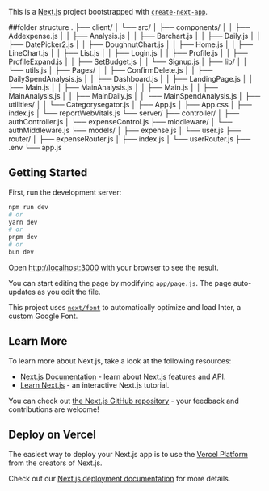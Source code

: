 This is a [Next.js](https://nextjs.org/) project bootstrapped with [`create-next-app`](https://github.com/vercel/next.js/tree/canary/packages/create-next-app).

##folder structure
.
├── client/
│   └── src/
│       ├── components/
│       │   ├── Addexpense.js
│       │   ├── Analysis.js
│       │   ├── Barchart.js
│       │   ├── Daily.js
│       │   ├── DatePicker2.js
│       │   ├── DoughnutChart.js
│       │   ├── Home.js
│       │   ├── LineChart.js
│       │   ├── List.js
│       │   ├── Login.js
│       │   ├── Profile.js
│       │   ├── ProfileExpand.js
│       │   ├── SetBudget.js
│       │   └── Signup.js
│       ├── lib/
│       │   └── utils.js
│       ├── Pages/
│       │   ├── ConfirmDelete.js
│       │   ├── DailySpendAnalysis.js
│       │   ├── Dashboard.js
│       │   ├── LandingPage.js
│       │   ├── Main.js
│       │   ├── MainAnalysis.js
│       │   ├── Main.js
│       │   ├── MainAnalysis.js
│       │   ├── MainDaily.js
│       │   └── MainSpendAnalysis.js
│       ├── utilities/
│       │   └── Categorysegator.js
│       ├── App.js
│       ├── App.css
│       ├── index.js
│       └── reportWebVitals.js
└── server/
    ├── controller/
    │   ├── authController.js
    │   └── expenseControl.js
    ├── middleware/
    │   └── authMiddleware.js
    ├── models/
    │   ├── expense.js
    │   └── user.js
    ├── router/
    │   ├── expenseRouter.js
    │   ├── index.js
    │   └── userRouter.js
    ├── .env
    └── app.js

## Getting Started

First, run the development server:

```bash
npm run dev
# or
yarn dev
# or
pnpm dev
# or
bun dev
```

Open [http://localhost:3000](http://localhost:3000) with your browser to see the result.

You can start editing the page by modifying `app/page.js`. The page auto-updates as you edit the file.

This project uses [`next/font`](https://nextjs.org/docs/basic-features/font-optimization) to automatically optimize and load Inter, a custom Google Font.

## Learn More

To learn more about Next.js, take a look at the following resources:

- [Next.js Documentation](https://nextjs.org/docs) - learn about Next.js features and API.
- [Learn Next.js](https://nextjs.org/learn) - an interactive Next.js tutorial.

You can check out [the Next.js GitHub repository](https://github.com/vercel/next.js/) - your feedback and contributions are welcome!

## Deploy on Vercel

The easiest way to deploy your Next.js app is to use the [Vercel Platform](https://vercel.com/new?utm_medium=default-template&filter=next.js&utm_source=create-next-app&utm_campaign=create-next-app-readme) from the creators of Next.js.

Check out our [Next.js deployment documentation](https://nextjs.org/docs/deployment) for more details.
